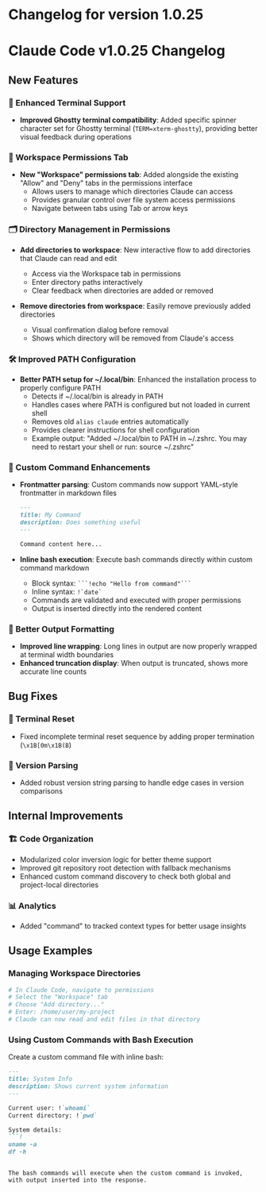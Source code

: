 # Changelog for version 1.0.25

# Claude Code v1.0.25 Changelog

## New Features

### 🎨 Enhanced Terminal Support
- **Improved Ghostty terminal compatibility**: Added specific spinner character set for Ghostty terminal (`TERM=xterm-ghostty`), providing better visual feedback during operations

### 📁 Workspace Permissions Tab
- **New "Workspace" permissions tab**: Added alongside the existing "Allow" and "Deny" tabs in the permissions interface
  - Allows users to manage which directories Claude can access
  - Provides granular control over file system access permissions
  - Navigate between tabs using Tab or arrow keys

### 🗂️ Directory Management in Permissions
- **Add directories to workspace**: New interactive flow to add directories that Claude can read and edit
  - Access via the Workspace tab in permissions
  - Enter directory paths interactively
  - Clear feedback when directories are added or removed
  
- **Remove directories from workspace**: Easily remove previously added directories
  - Visual confirmation dialog before removal
  - Shows which directory will be removed from Claude's access

### 🛠️ Improved PATH Configuration
- **Better PATH setup for ~/.local/bin**: Enhanced the installation process to properly configure PATH
  - Detects if ~/.local/bin is already in PATH
  - Handles cases where PATH is configured but not loaded in current shell
  - Removes old `alias claude` entries automatically
  - Provides clearer instructions for shell configuration
  - Example output: "Added ~/.local/bin to PATH in ~/.zshrc. You may need to restart your shell or run: source ~/.zshrc"

### 📄 Custom Command Enhancements
- **Frontmatter parsing**: Custom commands now support YAML-style frontmatter in markdown files
  ```markdown
  ---
  title: My Command
  description: Does something useful
  ---
  
  Command content here...
  ```

- **Inline bash execution**: Execute bash commands directly within custom command markdown
  - Block syntax: ` ```!echo "Hello from command"``` `
  - Inline syntax: `` !`date` ``
  - Commands are validated and executed with proper permissions
  - Output is inserted directly into the rendered content

### 🎯 Better Output Formatting
- **Improved line wrapping**: Long lines in output are now properly wrapped at terminal width boundaries
- **Enhanced truncation display**: When output is truncated, shows more accurate line counts

## Bug Fixes

### 🐛 Terminal Reset
- Fixed incomplete terminal reset sequence by adding proper termination (`\x1B[0m\x1B(B`)

### 🔧 Version Parsing
- Added robust version string parsing to handle edge cases in version comparisons

## Internal Improvements

### 🏗️ Code Organization
- Modularized color inversion logic for better theme support
- Improved git repository root detection with fallback mechanisms
- Enhanced custom command discovery to check both global and project-local directories

### 📊 Analytics
- Added "command" to tracked context types for better usage insights

## Usage Examples

### Managing Workspace Directories
```bash
# In Claude Code, navigate to permissions
# Select the "Workspace" tab
# Choose "Add directory..."
# Enter: /home/user/my-project
# Claude can now read and edit files in that directory
```

### Using Custom Commands with Bash Execution
Create a custom command file with inline bash:
```markdown
---
title: System Info
description: Shows current system information
---

Current user: !`whoami`
Current directory: !`pwd`

System details:
```!
uname -a
df -h
```
```

The bash commands will execute when the custom command is invoked, with output inserted into the response.
